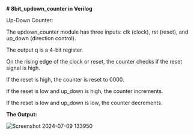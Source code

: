 **# 8bit_updown_counter in Verilog**

Up-Down Counter:

The updown_counter module has three inputs: clk (clock), rst (reset), and up_down (direction control).

The output q is a 4-bit register.

On the rising edge of the clock or reset, the counter checks if the reset signal is high.

If the reset is high, the counter is reset to 0000.

If the reset is low and up_down is high, the counter increments.

If the reset is low and up_down is low, the counter decrements.


**The Output:**


![Screenshot 2024-07-09 133950](https://github.com/panda12384/8bit_updown_counter/assets/160568759/67ee99e9-46e3-48d9-9bfd-4956c4a8c5eb)

